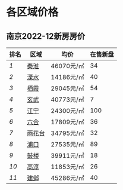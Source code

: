 # 各区域价格

## 南京2022-12新房房价

| 排名 | 区域                                           | 均价       | 在售新盘 |
| ---- | ---------------------------------------------- | ---------- | -------- |
| *1*  | [秦淮](https://house.leju.com/nj/price/456/)   | 46070元/㎡ | 34       |
| *2*  | [溧水](https://house.leju.com/nj/price/461/)   | 14186元/㎡ | 40       |
| *3*  | [栖霞](https://house.leju.com/nj/price/452/)   | 29045元/㎡ | 54       |
| *4*  | [玄武](https://house.leju.com/nj/price/450/)   | 40773元/㎡ | 7        |
| *5*  | [江宁](https://house.leju.com/nj/price/2565/)  | 24300元/㎡ | 100      |
| *6*  | [六合](https://house.leju.com/nj/price/457/)   | 17809元/㎡ | 36       |
| *7*  | [雨花台](https://house.leju.com/nj/price/455/) | 34795元/㎡ | 32       |
| *8*  | [浦口](https://house.leju.com/nj/price/458/)   | 27535元/㎡ | 89       |
| *9*  | [鼓楼](https://house.leju.com/nj/price/451/)   | 39911元/㎡ | 18       |
| *10* | [高淳](https://house.leju.com/nj/price/462/)   | 11853元/㎡ | 26       |
| *11* | [建邺](https://house.leju.com/nj/price/454/)   | 45286元/㎡ | 40       |

